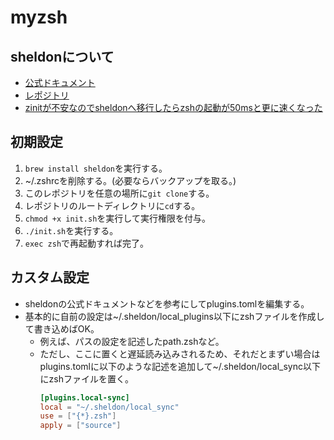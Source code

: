# myzsh

## sheldonについて

- [公式ドキュメント](https://sheldon.cli.rs/Introduction.html)
- [レポジトリ](https://github.com/rossmacarthur/sheldon)
- [zinitが不安なのでsheldonへ移行したらzshの起動が50msと更に速くなった](https://ktrysmt.github.io/blog/migrate-zinit-to-sheldon/)

## 初期設定

1. `brew install sheldon`を実行する。
2. ~/.zshrcを削除する。(必要ならバックアップを取る。)
3. このレポジトリを任意の場所に`git clone`する。
4. レポジトリのルートディレクトリに`cd`する。
5. `chmod +x init.sh`を実行して実行権限を付与。
6. `./init.sh`を実行する。
7. `exec zsh`で再起動すれば完了。

## カスタム設定

- sheldonの公式ドキュメントなどを参考にしてplugins.tomlを編集する。
- 基本的に自前の設定は~/.sheldon/local_plugins以下にzshファイルを作成して書き込めばOK。
  - 例えば、パスの設定を記述したpath.zshなど。
  - ただし、ここに置くと遅延読み込みされるため、それだとまずい場合はplugins.tomlに以下のような記述を追加して~/.sheldon/local_sync以下にzshファイルを置く。
    ```toml
    [plugins.local-sync]
    local = "~/.sheldon/local_sync"
    use = ["{*}.zsh"]
    apply = ["source"]
    ```
